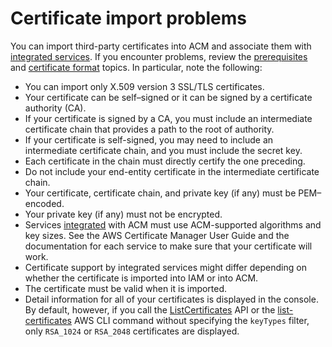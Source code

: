 # Certificate import problems<a name="troubleshoot-import"></a>

You can import third\-party certificates into ACM and associate them with [integrated services](https://docs.aws.amazon.com/acm/latest/userguide/acm-services.html.html)\. If you encounter problems, review the [prerequisites](https://docs.aws.amazon.com/acm/latest/userguide/import-certificate-prerequisites.html) and [certificate format](https://docs.aws.amazon.com/acm/latest/userguide/import-certificate-format.html) topics\. In particular, note the following: 
+ You can import only X\.509 version 3 SSL/TLS certificates\. 
+ Your certificate can be self–signed or it can be signed by a certificate authority \(CA\)\. 
+ If your certificate is signed by a CA, you must include an intermediate certificate chain that provides a path to the root of authority\. 
+ If your certificate is self\-signed, you may need to include an intermediate certificate chain, and you must include the secret key\.
+ Each certificate in the chain must directly certify the one preceding\. 
+ Do not include your end\-entity certificate in the intermediate certificate chain\.
+ Your certificate, certificate chain, and private key \(if any\) must be PEM–encoded\. 
+ Your private key \(if any\) must not be encrypted\. 
+ Services [integrated](https://docs.aws.amazon.com/acm/latest/userguide/acm-services.html) with ACM must use ACM\-supported algorithms and key sizes\. See the AWS Certificate Manager User Guide and the documentation for each service to make sure that your certificate will work\. 
+ Certificate support by integrated services might differ depending on whether the certificate is imported into IAM or into ACM\. 
+ The certificate must be valid when it is imported\. 
+ Detail information for all of your certificates is displayed in the console\. By default, however, if you call the [ListCertificates](https://docs.aws.amazon.com/acm/latest/APIReference/API_ListCertificates.html) API or the [list\-certificates](https://docs.aws.amazon.com/cli/latest/reference/acm/list-certificates.html) AWS CLI command without specifying the `keyTypes` filter, only `RSA_1024` or `RSA_2048` certificates are displayed\. 